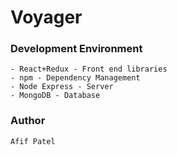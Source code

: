 # Voyager
   
### Development Environment
    - React+Redux - Front end libraries
    - npm - Dependency Management
    - Node Express - Server 
    - MongoDB - Database

### Author
    
    Afif Patel
    
